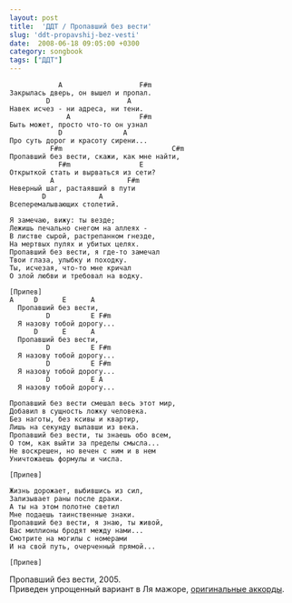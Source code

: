 ```yaml
---
layout: post
title:  'ДДТ / Пропавший без вести'
slug: 'ddt-propavshij-bez-vesti'
date:  2008-06-18 09:05:00 +0300
category: songbook
tags: ["ДДТ"]
---
```


	            A                   F#m
	Закрылась дверь, он вышел и пропал.
	         D                   A
	Навек исчез - ни адреса, ни тени.
	              A                 F#m
	Быть может, просто что-то он узнал
	            D               A
	Про суть дорог и красоту сирени...
	          F#m                           C#m
	Пропавший без вести, скажи, как мне найти,
	            F#m                 E
	Открыткой стать и вырваться из сети?
	          A                  F#m
	Неверный шаг, растаявший в пути
	        D             A
	Всеперемалывающих столетий.
	
	Я замечаю, вижу: ты везде;
	Лежишь печально снегом на аллеях -
	В листве сырой, растрепанном гнезде,
	На мертвых пулях и убитых целях.
	Пропавший без вести, я где-то замечал
	Твои глаза, улыбку и походку.
	Ты, исчезая, что-то мне кричал
	О злой любви и требовал на водку.
	
	[Припев]
	A     D      E      A
	  Пропавший без вести,
	         D          E F#m
	  Я назову тобой дорогу...
	      D      E      A
	  Пропавший без вести,
	         D          E F#m
	  Я назову тобой дорогу...
	         D          E F#m
	  Я назову тобой дорогу...
	         D          E A
	  Я назову тобой дорогу...
	
	Пропавший без вести смешал весь этот мир,
	Добавил в сущность ложку человека.
	Без наготы, без ксивы и квартир,
	Лишь на секунду выпавши из века.
	Пропавший без вести, ты знаешь обо всем,
	О том, как выйти за пределы смысла...
	Не воскрешен, но вечен с ним и в нем
	Уничтожаешь формулы и числа.
	
	[Припев]
	
	Жизнь дорожает, выбившись из сил,
	Зализывает раны после драки.
	А ты на этом полотне светил
	Мне подаешь таинственные знаки.
	Пропавший без вести, я знаю, ты живой,
	Вас миллионы бродят между нами...
	Смотрите на могилы с номерами
	И на свой путь, очерченный прямой...
	
	[Припев]

Пропавший без вести, 2005.  
Приведен упрощенный вариант в Ля мажоре, [оригинальные аккорды](http://muzland.ru/songs.html?auth=108&song=18).

